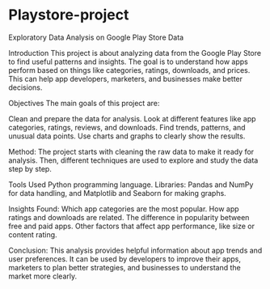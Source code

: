 # Playstore-project
Exploratory Data Analysis on Google Play Store Data


Introduction
This project is about analyzing data from the Google Play Store to find useful patterns and insights. The goal is to understand how apps perform based on things like categories, ratings, downloads, and prices. This can help app developers, marketers, and businesses make better decisions.

Objectives
The main goals of this project are:

Clean and prepare the data for analysis.
Look at different features like app categories, ratings, reviews, and downloads.
Find trends, patterns, and unusual data points.
Use charts and graphs to clearly show the results.

Method:
The project starts with cleaning the raw data to make it ready for analysis. Then, different techniques are used to explore and study the data step by step.

Tools Used
Python programming language.
Libraries: Pandas and NumPy for data handling, and Matplotlib and Seaborn for making graphs.

Insights Found:
Which app categories are the most popular.
How app ratings and downloads are related.
The difference in popularity between free and paid apps.
Other factors that affect app performance, like size or content rating.

Conclusion:
This analysis provides helpful information about app trends and user preferences. It can be used by developers to improve their apps, marketers to plan better strategies, and businesses to understand the market more clearly.

